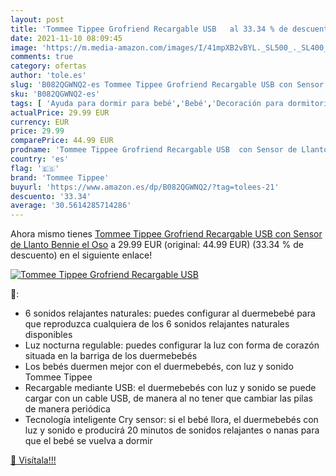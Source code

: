 ```yaml
---
layout: post
title: 'Tommee Tippee Grofriend Recargable USB   al 33.34 % de descuento'
date: 2021-11-10 08:09:45
image: 'https://m.media-amazon.com/images/I/41mpXB2vBYL._SL500_._SL400_.jpg'
comments: true
category: ofertas
author: 'tole.es'
slug: 'B082QGWNQ2-es Tommee Tippee Grofriend Recargable USB con Sensor de...'
sku: 'B082QGWNQ2-es'
tags: [ 'Ayuda para dormir para bebé','Bebé','Decoración para dormitorio de bebé','Dormitorio','tommee','tommee tippee', ]
actualPrice: 29.99 EUR
currency: EUR
price: 29.99
comparePrice: 44.99 EUR
prodname: 'Tommee Tippee Grofriend Recargable USB  con Sensor de Llanto  Bennie el Oso'
country: 'es'
flag: '🇪🇸'
brand: 'Tommee Tippee'
buyurl: 'https://www.amazon.es/dp/B082QGWNQ2/?tag=tolees-21'
descuento: '33.34'
average: '30.5614285714286'
---
```


Ahora mismo tienes [Tommee Tippee Grofriend Recargable USB  con Sensor de Llanto  Bennie el Oso](https://www.amazon.es/dp/B082QGWNQ2/?tag=tolees-21) a 29.99 EUR (original: 44.99 EUR) (33.34 %  de descuento) en el siguiente enlace!

[![Tommee Tippee Grofriend Recargable USB  ](https://m.media-amazon.com/images/I/41mpXB2vBYL._SL500_._SL400_.jpg)](https://www.amazon.es/dp/B082QGWNQ2/?tag=tolees-21)

🔎:

- 6 sonidos relajantes naturales: puedes configurar al duermebebé para que reproduzca cualquiera de los 6 sonidos relajantes naturales disponibles
- Luz nocturna regulable: puedes configurar la luz con forma de corazón situada en la barriga de los duermebebés
- Los bebés duermen mejor con el duermebebés, con luz y sonido Tommee Tippee
- Recargable mediante USB: el duermebebés con luz y sonido se puede cargar con un cable USB, de manera al no tener que cambiar las pilas de manera periódica
- Tecnología inteligente Cry sensor: si el bebé llora, el duermebebés con luz y sonido e producirá 20 minutos de sonidos relajantes o nanas para que el bebé se vuelva a dormir

[🛒 Visítala!!!](https://www.amazon.es/dp/B082QGWNQ2/?tag=tolees-21)
